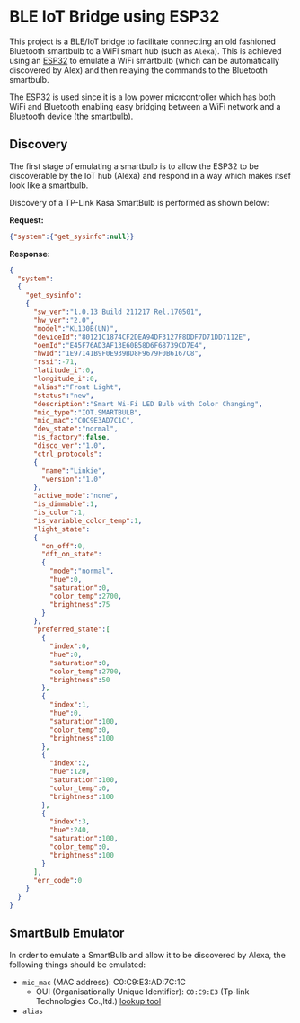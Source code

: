 # BLE IoT Bridge using ESP32
This project is a BLE/IoT bridge to facilitate connecting an old fashioned Bluetooth smartbulb to a WiFi smart hub (such as `Alexa`).
This is achieved using an [ESP32](https://docs.espressif.com/projects/esp-idf/en/latest/esp32/hw-reference/esp32/get-started-pico-kit-1.html)
to emulate a WiFi smartbulb (which can be automatically discovered by Alex) and then relaying the commands to the Bluetooth smartbulb.

The ESP32 is used since it is a low power micrcontroller which has both WiFi and Bluetooth enabling easy bridging between a WiFi network
and a Bluetooth device (the smartbulb).

## Discovery
The first stage of emulating a smartbulb is to allow the ESP32 to be discoverable by the IoT hub (Alexa) and respond in a way which makes
itsef look like a smartbulb.

Discovery of a TP-Link Kasa SmartBulb is performed as shown below:

**Request:**

```json
{"system":{"get_sysinfo":null}}
```

**Response:**

```json
{
  "system":
  {
    "get_sysinfo":
    {
      "sw_ver":"1.0.13 Build 211217 Rel.170501",
      "hw_ver":"2.0",
      "model":"KL130B(UN)",
      "deviceId":"80121C1874CF2DEA94DF3127F8DDF7D71DD7112E",
      "oemId":"E45F76AD3AF13E60B58D6F68739CD7E4",
      "hwId":"1E97141B9F0E939BD8F9679F0B6167C8",
      "rssi":-71,
      "latitude_i":0,
      "longitude_i":0,
      "alias":"Front Light",
      "status":"new",
      "description":"Smart Wi-Fi LED Bulb with Color Changing",
      "mic_type":"IOT.SMARTBULB",
      "mic_mac":"C0C9E3AD7C1C",
      "dev_state":"normal",
      "is_factory":false,
      "disco_ver":"1.0",
      "ctrl_protocols": 
      {
        "name":"Linkie",
        "version":"1.0"
      },
      "active_mode":"none",
      "is_dimmable":1,
      "is_color":1,
      "is_variable_color_temp":1,
      "light_state":
      {
        "on_off":0,
        "dft_on_state":
        {
          "mode":"normal",
          "hue":0,
          "saturation":0,
          "color_temp":2700,
          "brightness":75
        }
      },
      "preferred_state":[
        {
          "index":0,
          "hue":0,
          "saturation":0,
          "color_temp":2700,
          "brightness":50
        },
        {
          "index":1,
          "hue":0,
          "saturation":100,
          "color_temp":0,
          "brightness":100
        },
        {
          "index":2,
          "hue":120,
          "saturation":100,
          "color_temp":0,
          "brightness":100
        },
        {
          "index":3,
          "hue":240,
          "saturation":100,
          "color_temp":0,
          "brightness":100
        }
      ],
      "err_code":0
    }
  }
}
```

## SmartBulb Emulator

In order to emulate a SmartBulb and allow it to be discovered by Alexa, the following things should be emulated:

* `mic_mac` (MAC address): C0:C9:E3:AD:7C:1C
  * OUI (Organisationally Unique Identifier): `C0:C9:E3` (Tp-link Technologies Co.,ltd.) [lookup tool](https://dnschecker.org/mac-lookup.php?query=c0c9e3ad7c1c)
* `alias`
